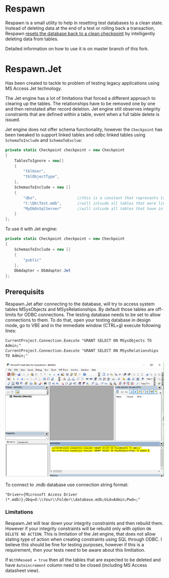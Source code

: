 # Respawn

Respawn is a small utility to help in resetting test databases to a clean state. Instead of deleting data at the end of a test or rolling back a transaction, Respawn [resets the database back to a clean checkpoint](http://lostechies.com/jimmybogard/2013/06/18/strategies-for-isolating-the-database-in-tests/) by intelligently deleting data from tables.

Detailed information on how to use it is on master branch of this fork. 

# Respawn.Jet

Has been created to tackle to problem of testing legacy applications using MS Access Jet technology.

The Jet engine has a lot of limitations that forced a different approach to clearing up the tables. 
The relationships have to be removed one by one and then reinstated after record deletion. Jet engine still observes integrity constraints that are defined within a table, event when a full table delete is issued.

Jet engine does not offer schema functionality, however the `Checkpoint` has been tweaked to support linked tables and odbc linked tables using `SchemaToInclude` and `SchemaToExclue`:

```csharp
private static Checkpoint checkpoint = new Checkpoint
{
    TablesToIgnore = new[]
    {
        "tblUser",
        "tblObjectType",
    },
    SchemasToInclude = new []
    {
        "dbo",                  //this is a constant that represents tables stored in current database
        "C:\Db\Test.mdb",       //will inlcude all tables that were linked to current database from C:\Db\Test.mdb
        "MyDbOnSqlServer"       //will inlcude all tables that have in their connection string segment "DATABASE=MyDbOnSqlServer"
    }
};
```

To use it with Jet engine:
```csharp
private static Checkpoint checkpoint = new Checkpoint
{
    SchemasToInclude = new []
    {
        "public"
    },
    DbAdapter = DbAdapter.Jet
};
```

## Prerequisits

Respawn.Jet after connecting to the database, will try to access system tables MSysObjects and MSysRelationships. By default those tables are off-limits for ODBC connections. The testing database needs to be set to allow connections to them. To do that, open your testing database in design mode, go to VBE and in the immediate window (CTRL+g) execute following lines:
```VBA
CurrentProject.Connection.Execute "GRANT SELECT ON MSysObjects TO Admin;"
CurrentProject.Connection.Execute "GRANT SELECT ON MSysRelationships TO Admin;"
```
![Grant access to system tables](https://github.com/anddrzejb/Respawn/blob/JetEngineSupport/Info/VBE_Grant.PNG?raw=true)

To connect to .mdb database use connection string format:
```
"Driver={Microsoft Access Driver (*.mdb)};Dbq=d:\\Your\\Folder\\database.mdb;Uid=Admin;Pwd=;"
```

### Limitations

Respawn.Jet will tear down your integrity constraints and then rebuild them. However if your integrity constraints will be rebuild only with option `ON DELETE NO ACTION`. This is limitation of the Jet engine, that does not allow stating type of action when creating constraints using SQL through ODBC. I believe this should be fine for testing purposes, however if this is a requirement, then your tests need to be aware about this limitiation.

If `WithReseed = true` then all the tables that are expected to be deleted and have `Autoincrement` column need to be closed (including MS Access datasheet view).
